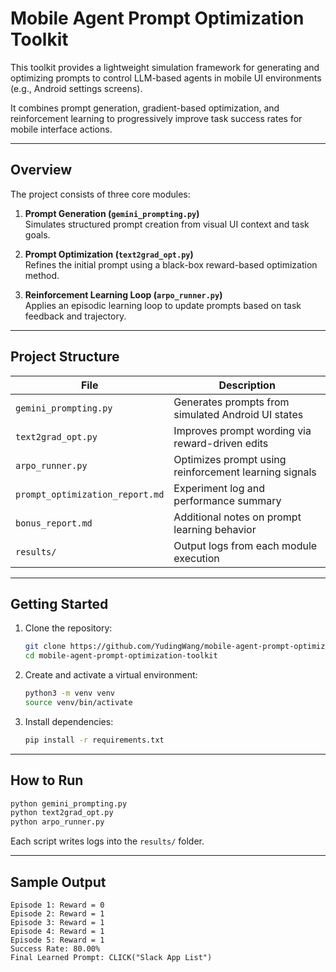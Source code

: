 # Mobile Agent Prompt Optimization Toolkit

This toolkit provides a lightweight simulation framework for generating and optimizing prompts to control LLM-based agents in mobile UI environments (e.g., Android settings screens).

It combines prompt generation, gradient-based optimization, and reinforcement learning to progressively improve task success rates for mobile interface actions.

---

## Overview

The project consists of three core modules:

1. **Prompt Generation (`gemini_prompting.py`)**  
   Simulates structured prompt creation from visual UI context and task goals.

2. **Prompt Optimization (`text2grad_opt.py`)**  
   Refines the initial prompt using a black-box reward-based optimization method.

3. **Reinforcement Learning Loop (`arpo_runner.py`)**  
   Applies an episodic learning loop to update prompts based on task feedback and trajectory.

---

## Project Structure

| File | Description |
|------|-------------|
| `gemini_prompting.py` | Generates prompts from simulated Android UI states |
| `text2grad_opt.py` | Improves prompt wording via reward-driven edits |
| `arpo_runner.py` | Optimizes prompt using reinforcement learning signals |
| `prompt_optimization_report.md` | Experiment log and performance summary |
| `bonus_report.md` | Additional notes on prompt learning behavior |
| `results/` | Output logs from each module execution |

---

## Getting Started

1. Clone the repository:
   ```bash
   git clone https://github.com/YudingWang/mobile-agent-prompt-optimization-toolkit.git
   cd mobile-agent-prompt-optimization-toolkit
   ```

2. Create and activate a virtual environment:
   ```bash
   python3 -m venv venv
   source venv/bin/activate
   ```

3. Install dependencies:
   ```bash
   pip install -r requirements.txt
   ```

---

## How to Run

```bash
python gemini_prompting.py
python text2grad_opt.py
python arpo_runner.py
```

Each script writes logs into the `results/` folder.

---

## Sample Output

```
Episode 1: Reward = 0
Episode 2: Reward = 1
Episode 3: Reward = 1
Episode 4: Reward = 1
Episode 5: Reward = 1
Success Rate: 80.00%
Final Learned Prompt: CLICK("Slack App List")
```

